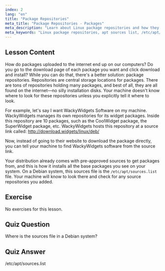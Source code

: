 ```yaml
---
index: 2
lang: "en"
title: "Package Repositories"
meta_title: "Package Repositories - Packages"
meta_description: "Learn about Linux package repositories and how they manage software. Discover how to find and add package sources like /etc/apt/sources.list for easy installation."
meta_keywords: "Linux package repositories, apt sources list, /etc/apt/sources.list, Linux packages, beginner Linux, Linux tutorial, package management"
---
```


## Lesson Content

How do packages uploaded to the internet end up on our computers? Do you go to the download page of each package you want and click download and install? While you can do that, there's a better solution: package repositories. Repositories are central storage locations for packages. There are tons of repositories holding many packages, and best of all, they are all found on the internet—no silly installation disks. Your machine doesn't know where to look for these repositories unless you explicitly tell it where to look.

For example, let's say I want WackyWidgets Software on my machine. WackyWidgets manages its own repositories for its widget packages. Inside this repository are 10 packages, such as the CoolWidget package, the SuperWidget package, etc. WackyWidgets hosts this repository at a source link called: <http://download.widgets/linux/deb/>

Now, instead of going to their website to download the package directly, you can tell your machine to find WackyWidgets software from the source link.

Your distribution already comes with pre-approved sources to get packages from, and this is how it installs all the base packages you see on your system. On a Debian system, this sources file is the `/etc/apt/sources.list` file. Your machine will know to look there and check for any source repositories you added.

## Exercise

No exercises for this lesson.

## Quiz Question

Where is the sources file in a Debian system?

## Quiz Answer

/etc/apt/sources.list
